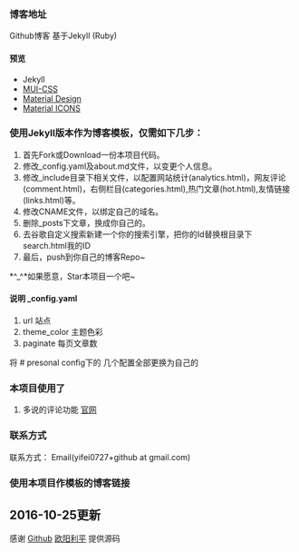 ### 博客地址

Github博客 基于Jekyll (Ruby)
#### 预览

* Jekyll
* [MUI-CSS](https://www.muicss.com)
* [Material Design](https://design.google.com/)
* [Material ICONS](https://design.google.com/icons/)

### 使用Jekyll版本作为博客模板，仅需如下几步：

1. 首先Fork或Download一份本项目代码。 
2. 修改_config.yaml及about.md文件，以变更个人信息。 
3. 修改_include目录下相关文件，以配置网站统计(analytics.html)，网友评论(comment.html)，右侧栏目(categories.html),热门文章(hot.html),友情链接(links.html)等。 
4. 修改CNAME文件，以绑定自己的域名。 
5. 删除_posts下文章，换成你自己的。 
6. 去谷歌自定义搜索新建一个你的搜索引擎，把你的Id替换根目录下search.html我的ID
7. 最后，push到你自己的博客Repo~ 

 *^_^*如果愿意，Star本项目一个吧~ 
#### 说明 _config.yaml 

1.  url 站点
2.  theme_color 主题色彩
2.  paginate 每页文章数

将 # presonal config下的 几个配置全部更换为自己的



### 本项目使用了

1. 多说的评论功能 [官网](http://duoshuo.com/)

### 联系方式

联系方式： Email(yifei0727+github at gmail.com) 


### 使用本项目作模板的博客链接

  

## 2016-10-25更新
感谢 [Github](https://github.com/LippiOuYang/LippiOuYang.github.io) [欧阳利平](http://www.ezlippi.com/) 提供源码

